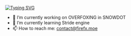 [![Typing SVG](https://readme-typing-svg.demolab.com?font=Roboto+Mono&pause=1000&color=FF8B36&width=435&lines=Hi%2C+there+%F0%9F%98%8A)](https://git.io/typing-svg)


- 🔭 I’m currently working on OVERFOXING in SNOWDOT
- 🌱 I’m currently learning Stride engine
- 📫 How to reach me: contact@firefx.moe
